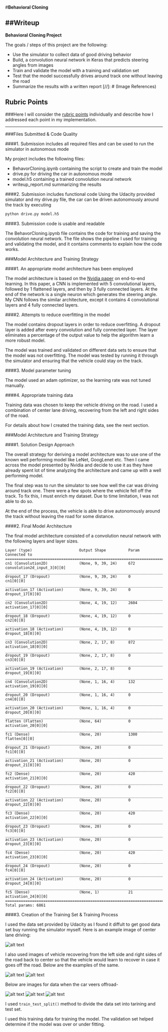 #**Behavioral Cloning** 

##Writeup
---

**Behavioral Cloning Project**

The goals / steps of this project are the following:
* Use the simulator to collect data of good driving behavior
* Build, a convolution neural network in Keras that predicts steering angles from images
* Train and validate the model with a training and validation set
* Test that the model successfully drives around track one without leaving the road
* Summarize the results with a written report
[//]: # (Image References)

[image2]: ./examples/center_2016_12_01_13_33_10_173.jpg "Centre camera"
[image3]: ./examples/left_2016_12_01_13_40_11_077.jpg "Left camera"
[image4]: ./examples/right_2016_12_01_13_31_13_686.jpg "Right camera"
[image5]: ./examples/center_2017_03_14_20_42_55_719.jpg "Offroad Centre camera"
[image6]: ./examples/left_2017_03_14_20_42_55_719.jpg "Offroad Left camera"
[image7]: ./examples/right_2017_03_14_20_42_55_824.jpg "Offroad Right camera"

## Rubric Points
###Here I will consider the [rubric points](https://review.udacity.com/#!/rubrics/432/view) individually and describe how I addressed each point in my implementation.  

---
###Files Submitted & Code Quality

####1. Submission includes all required files and can be used to run the simulator in autonomous mode

My project includes the following files:
* BehavorCloning.ipynb containing the script to create and train the model
* drive.py for driving the car in autonomous mode
* model.h5 containing a trained convolution neural network 
* writeup_report.md summarizing the results

####2. Submission includes functional code
Using the Udacity provided simulator and my drive.py file, the car can be driven autonomously around the track by executing 
```sh
python drive.py model.h5
```

####3. Submission code is usable and readable

The BehavorCloning.ipynb file contains the code for training and saving the convolution neural network. The file shows the pipeline I used for training and validating the model, and it contains comments to explain how the code works.

###Model Architecture and Training Strategy

####1. An appropriate model architecture has been employed

The model architecture is based on the [Nvidia paper](https://arxiv.org/pdf/1604.07316.pdf) on end-to-end learning. In this paper, a CNN is implemented with 5 convolutional layers, followed by 1 flattened layers, and then by 3 fully connected layers. At the end of the network is a single neuron which generates the steering angle. My CNN follows the similar architecture, except it contains 4 convolutional layers and 4 fully connected layers.

####2. Attempts to reduce overfitting in the model

The model contains dropout layers in order to reduce overfitting. A dropout layer is added after every convolution and fully connected layer. The layer eliminates a percentage of the output value to help the algorithm learn a more robust model.

The model was trained and validated on different data sets to ensure that the model was not overfitting. The model was tested by running it through the simulator and ensuring that the vehicle could stay on the track.

####3. Model parameter tuning

The model used an adam optimizer, so the learning rate was not tuned manually.

####4. Appropriate training data

Training data was chosen to keep the vehicle driving on the road. I used a combination of center lane driving, recovering from the left and right sides of the road.

For details about how I created the training data, see the next section. 

###Model Architecture and Training Strategy

####1. Solution Design Approach

The overall strategy for deriving a model architecture was to use one of the known well performing model like LeNet, GoogLenet etc. Then I came across the model presented by Nvidia and decide to use it as they have already spent lot of time analyzing the architecture and came up with a well performing model.

The final step was to run the simulator to see how well the car was driving around track one. There were a few spots where the vehicle fell off the track. To fix this, I must enrich my dataset. Due to time limitation, I was not able to do so.

At the end of the process, the vehicle is able to drive autonomously around the track without leaving the road for some distance.

####2. Final Model Architecture

The final model architecture consisted of a convolution neural network with the following layers and layer sizes.
```
Layer (type)                     Output Shape          Param       Connected to                     
====================================================================================================
cn1 (Convolution2D)              (None, 9, 39, 24)     672         convolution2d_input_3[0][0]      
____________________________________________________________________________________________________
dropout_17 (Dropout)             (None, 9, 39, 24)     0           cn1[0][0]                        
____________________________________________________________________________________________________
activation_17 (Activation)       (None, 9, 39, 24)     0           dropout_17[0][0]                 
____________________________________________________________________________________________________
cn2 (Convolution2D)              (None, 4, 19, 12)     2604        activation_17[0][0]              
____________________________________________________________________________________________________
dropout_18 (Dropout)             (None, 4, 19, 12)     0           cn2[0][0]                        
____________________________________________________________________________________________________
activation_18 (Activation)       (None, 4, 19, 12)     0           dropout_18[0][0]                 
____________________________________________________________________________________________________
cn3 (Convolution2D)              (None, 2, 17, 8)      872         activation_18[0][0]              
____________________________________________________________________________________________________
dropout_19 (Dropout)             (None, 2, 17, 8)      0           cn3[0][0]                        
____________________________________________________________________________________________________
activation_19 (Activation)       (None, 2, 17, 8)      0           dropout_19[0][0]                 
____________________________________________________________________________________________________
cn4 (Convolution2D)              (None, 1, 16, 4)      132         activation_19[0][0]              
____________________________________________________________________________________________________
dropout_20 (Dropout)             (None, 1, 16, 4)      0           cn4[0][0]                        
____________________________________________________________________________________________________
activation_20 (Activation)       (None, 1, 16, 4)      0           dropout_20[0][0]                 
____________________________________________________________________________________________________
flatten (Flatten)                (None, 64)            0           activation_20[0][0]              
____________________________________________________________________________________________________
fc1 (Dense)                      (None, 20)            1300        flatten[0][0]                    
____________________________________________________________________________________________________
dropout_21 (Dropout)             (None, 20)            0           fc1[0][0]                        
____________________________________________________________________________________________________
activation_21 (Activation)       (None, 20)            0           dropout_21[0][0]                 
____________________________________________________________________________________________________
fc2 (Dense)                      (None, 20)            420         activation_21[0][0]              
____________________________________________________________________________________________________
dropout_22 (Dropout)             (None, 20)            0           fc2[0][0]                        
____________________________________________________________________________________________________
activation_22 (Activation)       (None, 20)            0           dropout_22[0][0]                 
____________________________________________________________________________________________________
fc3 (Dense)                      (None, 20)            420         activation_22[0][0]              
____________________________________________________________________________________________________
dropout_23 (Dropout)             (None, 20)            0           fc3[0][0]                        
____________________________________________________________________________________________________
activation_23 (Activation)       (None, 20)            0           dropout_23[0][0]                 
____________________________________________________________________________________________________
fc4 (Dense)                      (None, 20)            420         activation_23[0][0]              
____________________________________________________________________________________________________
dropout_24 (Dropout)             (None, 20)            0           fc4[0][0]                        
____________________________________________________________________________________________________
activation_24 (Activation)       (None, 20)            0           dropout_24[0][0]                 
____________________________________________________________________________________________________
fc5 (Dense)                      (None, 1)             21          activation_24[0][0]              
====================================================================================================
Total params: 6861
```

####3. Creation of the Training Set & Training Process

I used the data set provided by Udacity as I found it diffult to get good data set buy running the simulator myself.
Here is an example image of center lane driving:

![alt text][image2]

I also used images of vehicle recovering from the left side and right sides of the road back to center so that the vehicle would learn to recover in case it goes off the road. Below are the examples of the same.

![alt text][image3]
![alt text][image4]

Below are images for data when the car veers offroad-

![alt text][image5]
![alt text][image6]
![alt text][image7]

I used `train_test_split()` method to divide the data set into tarining and test set.

I used this training data for training the model. The validation set helped determine if the model was over or under fitting.
